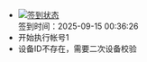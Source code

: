 - [![签到状态](https://github.com/womade/Cloud189-Actions/actions/workflows/main.yml/badge.svg?branch=main)](https://github.com/womade/Cloud189-Actions/actions/workflows/main.yml) <br> 签到时间：2025-09-15 00:36:26
- 开始执行帐号1
- 设备ID不存在，需要二次设备校验
